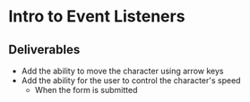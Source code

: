 # Intro to Event Listeners

## Deliverables
* Add the ability to move the character using arrow keys
* Add the ability for the user to control the character's speed
    * When the form is submitted